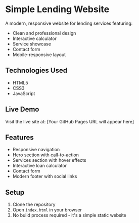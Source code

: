 # Simple Lending Website

A modern, responsive website for lending services featuring:
- Clean and professional design
- Interactive calculator
- Service showcase
- Contact form
- Mobile-responsive layout

## Technologies Used
- HTML5
- CSS3
- JavaScript

## Live Demo
Visit the live site at: [Your GitHub Pages URL will appear here]

## Features
- Responsive navigation
- Hero section with call-to-action
- Services section with hover effects
- Interactive loan calculator
- Contact form
- Modern footer with social links

## Setup
1. Clone the repository
2. Open `index.html` in your browser
3. No build process required - it's a simple static website
